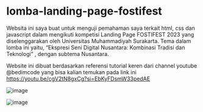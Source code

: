 # lomba-landing-page-fostifest
Websita ini saya buat untuk menguji pemahaman saya terkait html, css dan javascript dalam mengikuti kompetisi Landing Page FOSTIFEST 2023 yang diselenggarakan oleh Universitas Muhammadiyah Surakarta.  Tema dalam lomba ini yaitu, “Ekspresi Seni Digital Nusantara: Kombinasi Tradisi dan Teknologi” , dengan subtema Nusantara.

Website ini dibuat berdasarkan referensi tutorial keren dari channel youtube @bedimcode yang bisa kalian temukan pada link ini https://youtu.be/cgV2tN8gxCg?si=EbKyFDsmW33pedAE

![image](https://github.com/iambeno/lomba-landing-page-fostifest/assets/132084722/a31cc553-8471-4f30-baf8-b38e8806181c)

![image](https://github.com/iambeno/lomba-landing-page-fostifest/assets/132084722/cc687d24-077f-43fc-a740-c7f33df8e1ec)


